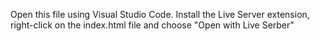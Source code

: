Open this file using Visual Studio Code. Install the Live Server extension, right-click on the index.html file and choose "Open with Live Serber"
